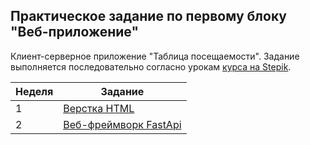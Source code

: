 ## Практическое задание по первому блоку "Веб-приложение"

Клиент-серверное приложение "Таблица посещаемости". Задание выполняется последовательно согласно урокам [курса на Stepik](https://stepik.org/course/209566).

| Неделя | Задание |
| --- | ---|
| 1 | [Верстка HTML](./html/)  |
| 2 | [Веб-фреймворк FastApi](./server)|
